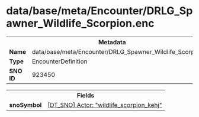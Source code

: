 <h1>data/base/meta/Encounter/DRLG_Spawner_Wildlife_Scorpion.enc</h1><table><tr><th colspan="100%">Metadata</th></tr><tr><td><b>Name</b></td><td>data/base/meta/Encounter/DRLG_Spawner_Wildlife_Scorpion.enc</td></tr><tr><td><b>Type</b></td><td>EncounterDefinition</td></tr><tr><td><b>SNO ID</b></td><td>923450</td></tr></table>

<table><tr><th colspan="100%">Fields</th></tr><tr><td><b>snoSymbol</b></td><td><a href="..\Actor\wildlife_scorpion_kehj.acr">[DT_SNO] Actor: "wildlife_scorpion_kehj"</a></td></tr></table>

